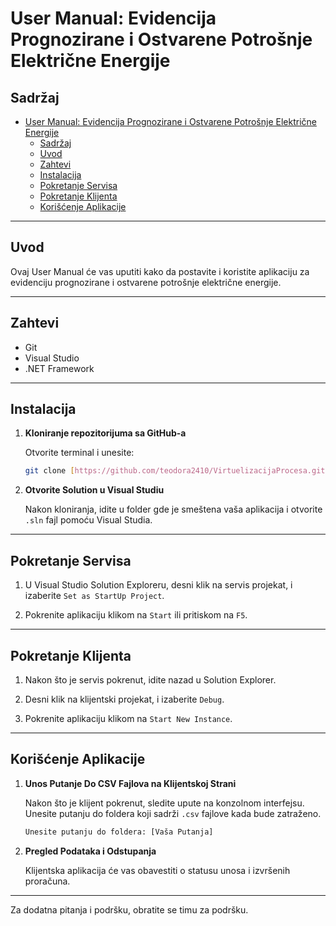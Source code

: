 # User Manual: Evidencija Prognozirane i Ostvarene Potrošnje Električne Energije

## Sadržaj
- [User Manual: Evidencija Prognozirane i Ostvarene Potrošnje Električne Energije](#user-manual-evidencija-prognozirane-i-ostvarene-potrošnje-električne-energije)
  - [Sadržaj](#sadržaj)
  - [Uvod](#uvod)
  - [Zahtevi](#zahtevi)
  - [Instalacija](#instalacija)
  - [Pokretanje Servisa](#pokretanje-servisa)
  - [Pokretanje Klijenta](#pokretanje-klijenta)
  - [Korišćenje Aplikacije](#korišćenje-aplikacije)

---

## Uvod

Ovaj User Manual će vas uputiti kako da postavite i koristite aplikaciju za evidenciju prognozirane i ostvarene potrošnje električne energije.

---

## Zahtevi

- Git
- Visual Studio
- .NET Framework

---

## Instalacija

1. **Kloniranje repozitorijuma sa GitHub-a**

    Otvorite terminal i unesite:
    ```bash
    git clone [https://github.com/teodora2410/VirtuelizacijaProcesa.git]
    ```

2. **Otvorite Solution u Visual Studiu**

    Nakon kloniranja, idite u folder gde je smeštena vaša aplikacija i otvorite `.sln` fajl pomoću Visual Studia.

---

## Pokretanje Servisa

1. U Visual Studio Solution Exploreru, desni klik na servis projekat, i izaberite `Set as StartUp Project`.

2. Pokrenite aplikaciju klikom na `Start` ili pritiskom na `F5`.

---

## Pokretanje Klijenta

1. Nakon što je servis pokrenut, idite nazad u Solution Explorer.

2. Desni klik na klijentski projekat, i izaberite `Debug`.

3. Pokrenite aplikaciju klikom na `Start New Instance`.

---

## Korišćenje Aplikacije

1. **Unos Putanje Do CSV Fajlova na Klijentskoj Strani**

    Nakon što je klijent pokrenut, sledite upute na konzolnom interfejsu. Unesite putanju do foldera koji sadrži `.csv` fajlove kada bude zatraženo.

    ```bash
    Unesite putanju do foldera: [Vaša Putanja]
    ```

2. **Pregled Podataka i Odstupanja**

    Klijentska aplikacija će vas obavestiti o statusu unosa i izvršenih proračuna.

---

Za dodatna pitanja i podršku, obratite se timu za podršku.
